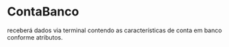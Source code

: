 # ContaBanco
receberá dados via terminal contendo as características de conta em banco conforme atributos.
